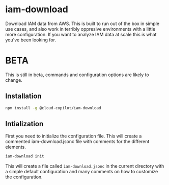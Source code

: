 # iam-download

Download IAM data from AWS. This is built to run out of the box in simple use cases, and also work in terribly oppresive environments with a little more configuration. If you want to analyze IAM data at scale this is what you've been looking for.

# BETA

This is still in beta, commands and configuration options are likely to change.

## Installation

```bash
npm install -g @cloud-copilot/iam-download
```

## Intialization

First you need to initialize the configuration file. This will create a commented iam-download.jsonc file with comments for the different elements.

```bash
iam-download init
```

This will create a file called `iam-download.jsonc` in the current directory with a simple default configuration and many comments on how to customize the configuration.

